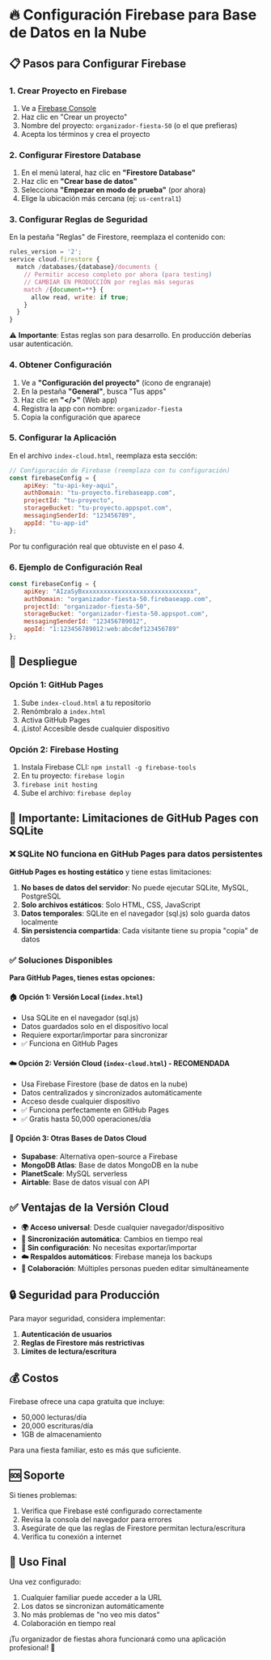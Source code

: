# 🔥 Configuración Firebase para Base de Datos en la Nube

## 📋 Pasos para Configurar Firebase

### 1. Crear Proyecto en Firebase

1. Ve a [Firebase Console](https://console.firebase.google.com/)
2. Haz clic en "Crear un proyecto" 
3. Nombre del proyecto: `organizador-fiesta-50` (o el que prefieras)
4. Acepta los términos y crea el proyecto

### 2. Configurar Firestore Database

1. En el menú lateral, haz clic en **"Firestore Database"**
2. Haz clic en **"Crear base de datos"**
3. Selecciona **"Empezar en modo de prueba"** (por ahora)
4. Elige la ubicación más cercana (ej: `us-central1`)

### 3. Configurar Reglas de Seguridad

En la pestaña "Reglas" de Firestore, reemplaza el contenido con:

```javascript
rules_version = '2';
service cloud.firestore {
  match /databases/{database}/documents {
    // Permitir acceso completo por ahora (para testing)
    // CAMBIAR EN PRODUCCIÓN por reglas más seguras
    match /{document=**} {
      allow read, write: if true;
    }
  }
}
```

⚠️ **Importante**: Estas reglas son para desarrollo. En producción deberías usar autenticación.

### 4. Obtener Configuración

1. Ve a **"Configuración del proyecto"** (ícono de engranaje)
2. En la pestaña **"General"**, busca "Tus apps"
3. Haz clic en **"</>"** (Web app)
4. Registra la app con nombre: `organizador-fiesta`
5. Copia la configuración que aparece

### 5. Configurar la Aplicación

En el archivo `index-cloud.html`, reemplaza esta sección:

```javascript
// Configuración de Firebase (reemplaza con tu configuración)
const firebaseConfig = {
    apiKey: "tu-api-key-aqui",
    authDomain: "tu-proyecto.firebaseapp.com", 
    projectId: "tu-proyecto",
    storageBucket: "tu-proyecto.appspot.com",
    messagingSenderId: "123456789",
    appId: "tu-app-id"
};
```

Por tu configuración real que obtuviste en el paso 4.

### 6. Ejemplo de Configuración Real

```javascript
const firebaseConfig = {
    apiKey: "AIzaSyBxxxxxxxxxxxxxxxxxxxxxxxxxxxxxxx",
    authDomain: "organizador-fiesta-50.firebaseapp.com",
    projectId: "organizador-fiesta-50", 
    storageBucket: "organizador-fiesta-50.appspot.com",
    messagingSenderId: "123456789012",
    appId: "1:123456789012:web:abcdef123456789"
};
```

## 🚀 Despliegue

### Opción 1: GitHub Pages
1. Sube `index-cloud.html` a tu repositorio
2. Renómbralo a `index.html` 
3. Activa GitHub Pages
4. ¡Listo! Accesible desde cualquier dispositivo

### Opción 2: Firebase Hosting
1. Instala Firebase CLI: `npm install -g firebase-tools`
2. En tu proyecto: `firebase login`
3. `firebase init hosting`
4. Sube el archivo: `firebase deploy`

## 🚫 Importante: Limitaciones de GitHub Pages con SQLite

### ❌ SQLite NO funciona en GitHub Pages para datos persistentes

**GitHub Pages es hosting estático** y tiene estas limitaciones:

1. **No bases de datos del servidor**: No puede ejecutar SQLite, MySQL, PostgreSQL
2. **Solo archivos estáticos**: Solo HTML, CSS, JavaScript
3. **Datos temporales**: SQLite en el navegador (sql.js) solo guarda datos localmente
4. **Sin persistencia compartida**: Cada visitante tiene su propia "copia" de datos

### ✅ Soluciones Disponibles

**Para GitHub Pages, tienes estas opciones:**

#### 🏠 **Opción 1: Versión Local (`index.html`)**
- Usa SQLite en el navegador (sql.js)
- Datos guardados solo en el dispositivo local
- Requiere exportar/importar para sincronizar
- ✅ Funciona en GitHub Pages

#### ☁️ **Opción 2: Versión Cloud (`index-cloud.html`) - RECOMENDADA**
- Usa Firebase Firestore (base de datos en la nube)
- Datos centralizados y sincronizados automáticamente
- Acceso desde cualquier dispositivo
- ✅ Funciona perfectamente en GitHub Pages
- ✅ Gratis hasta 50,000 operaciones/día

#### 🔄 **Opción 3: Otras Bases de Datos Cloud**
- **Supabase**: Alternativa open-source a Firebase
- **MongoDB Atlas**: Base de datos MongoDB en la nube
- **PlanetScale**: MySQL serverless
- **Airtable**: Base de datos visual con API

## ✅ Ventajas de la Versión Cloud

- **🌍 Acceso universal**: Desde cualquier navegador/dispositivo
- **🔄 Sincronización automática**: Cambios en tiempo real
- **📱 Sin configuración**: No necesitas exportar/importar
- **☁️ Respaldos automáticos**: Firebase maneja los backups
- **👥 Colaboración**: Múltiples personas pueden editar simultáneamente

## 🔒 Seguridad para Producción

Para mayor seguridad, considera implementar:

1. **Autenticación de usuarios**
2. **Reglas de Firestore más restrictivas**  
3. **Límites de lectura/escritura**

## 💰 Costos

Firebase ofrece una capa gratuita que incluye:
- 50,000 lecturas/día
- 20,000 escrituras/día  
- 1GB de almacenamiento

Para una fiesta familiar, esto es más que suficiente.

## 🆘 Soporte

Si tienes problemas:
1. Verifica que Firebase esté configurado correctamente
2. Revisa la consola del navegador para errores
3. Asegúrate de que las reglas de Firestore permitan lectura/escritura
4. Verifica tu conexión a internet

## 📱 Uso Final

Una vez configurado:
1. Cualquier familiar puede acceder a la URL
2. Los datos se sincronizan automáticamente
3. No más problemas de "no veo mis datos"
4. Colaboración en tiempo real

¡Tu organizador de fiestas ahora funcionará como una aplicación profesional! 🎉
